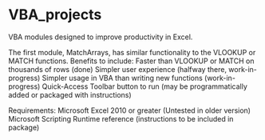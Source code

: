 # VBA_projects

VBA modules designed to improve productivity in Excel.

The first module, MatchArrays, has similar functionality to the VLOOKUP or MATCH functions.
Benefits to include:
  Faster than VLOOKUP or MATCH on thousands of rows (done)
  Simpler user experience (halfway there, work-in-progress)
  Simpler usage in VBA than writing new functions (work-in-progress)
  Quick-Access Toolbar button to run (may be programmatically added or packaged with instructions)

Requirements:
  Microsoft Excel 2010 or greater (Untested in older version)
  Microsoft Scripting Runtime reference (instructions to be included in package)
